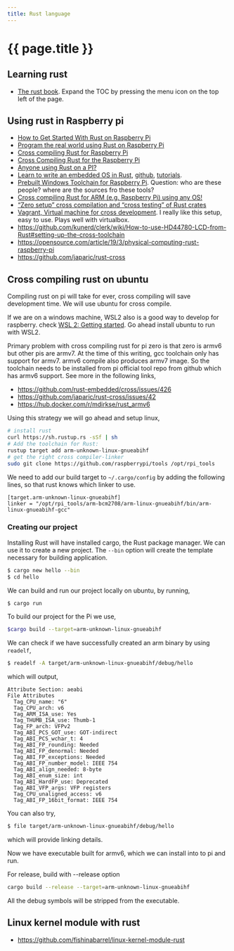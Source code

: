 ```yaml
---
title: Rust language
---
```

# {{ page.title }}

## Learning rust
* [The rust book](https://doc.rust-lang.org/book/). Expand the TOC by pressing the menu icon on the top left of the page.

## Using rust in Raspberry pi
* [How to Get Started With Rust on Raspberry Pi](https://www.makeuseof.com/tag/getting-started-rust-raspberry-pi/)
* [Program the real world using Rust on Raspberry Pi](https://opensource.com/article/19/3/physical-computing-rust-raspberry-pi)
* [Cross compiling Rust for Raspberry Pi](https://dev.to/h_ajsf/cross-compiling-rust-for-raspberry-pi-4iai)
* [Cross Compiling Rust for the Raspberry Pi](https://chacin.dev/blog/cross-compiling-rust-for-the-raspberry-pi/)
* [Anyone using Rust on a PI?](https://www.raspberrypi.org/forums/viewtopic.php?t=233928)
* [Learn to write an embedded OS in Rust](https://docs.rust-embedded.org/book/), [github](https://github.com/rust-embedded), [tutorials](https://github.com/rust-embedded/rust-raspberrypi-OS-tutorials).
* [Prebuilt Windows Toolchain for Raspberry Pi](https://gnutoolchains.com/raspberry/). Question: who are these people? where are the sources fro these tools?
* [Cross compiling Rust for ARM (e.g. Raspberry Pi) using any OS!](https://medium.com/@wizofe/cross-compiling-rust-for-arm-e-g-raspberry-pi-using-any-os-11711ebfc52b)
* [“Zero setup” cross compilation and “cross testing” of Rust crates](https://github.com/rust-embedded/cross)
* [Vagrant, Virtual machine for cross development](https://www.vagrantup.com/). I really like this setup, easy to use. Plays well with virtualbox.
* <https://github.com/kunerd/clerk/wiki/How-to-use-HD44780-LCD-from-Rust#setting-up-the-cross-toolchain>
* <https://opensource.com/article/19/3/physical-computing-rust-raspberry-pi>
* <https://github.com/japaric/rust-cross>

## Cross compiling rust on ubuntu

Compiling rust on pi will take for ever, cross compiling will save development time. We will use ubuntu for cross compile.

If we are on a windows machine, WSL2 also is a good way to develop for raspberry. check [WSL 2: Getting started](https://www.youtube.com/watch?v=_fntjriRe48). Go ahead install ubuntu to run with WSL2.

Primary problem with cross compiling rust for pi zero is that zero is armv6 but other pis are armv7. At the time of this writing, gcc toolchain only has support for armv7. armv6 compile also produces armv7 image. So the toolchain needs to be installed from pi official tool repo from github which has armv6 support. See more in the following links,

* <https://github.com/rust-embedded/cross/issues/426>
* <https://github.com/japaric/rust-cross/issues/42>
* <https://hub.docker.com/r/mdirkse/rust_armv6>

Using this strategy we will go ahead and setup linux,
```bash
# install rust
curl https://sh.rustup.rs -sSf | sh
# Add the toolchain for Rust:
rustup target add arm-unknown-linux-gnueabihf
# get the right cross compiler-linker
sudo git clone https://github.com/raspberrypi/tools /opt/rpi_tools
```

We need to add our build target to ``~/.cargo/config`` by adding the following lines, so that rust knows which linker to use.
```auto
[target.arm-unknown-linux-gnueabihf]
linker = "/opt/rpi_tools/arm-bcm2708/arm-linux-gnueabihf/bin/arm-linux-gnueabihf-gcc"
```

### Creating our project
Installing Rust will have installed cargo, the Rust package manager. We can use it to create a new project.
The ``--bin`` option will create the template necessary for building application.

```bash
$ cargo new hello --bin
$ cd hello
```
We can build and run our project locally on ubuntu, by running,
```bash
$ cargo run
``` 
 
To build our project for the Pi we use,

```bash
$cargo build --target=arm-unknown-linux-gnueabihf
```
We can check if we have successfully created an arm binary by using ``readelf``,
```bash
$ readelf -A target/arm-unknown-linux-gnueabihf/debug/hello
```

which will output,

```auto
Attribute Section: aeabi
File Attributes
  Tag_CPU_name: "6"
  Tag_CPU_arch: v6
  Tag_ARM_ISA_use: Yes
  Tag_THUMB_ISA_use: Thumb-1
  Tag_FP_arch: VFPv2
  Tag_ABI_PCS_GOT_use: GOT-indirect
  Tag_ABI_PCS_wchar_t: 4
  Tag_ABI_FP_rounding: Needed
  Tag_ABI_FP_denormal: Needed
  Tag_ABI_FP_exceptions: Needed
  Tag_ABI_FP_number_model: IEEE 754
  Tag_ABI_align_needed: 8-byte
  Tag_ABI_enum_size: int
  Tag_ABI_HardFP_use: Deprecated
  Tag_ABI_VFP_args: VFP registers
  Tag_CPU_unaligned_access: v6
  Tag_ABI_FP_16bit_format: IEEE 754
```

You can also try,
```bash
$ file target/arm-unknown-linux-gnueabihf/debug/hello
```
which will provide linking details.

Now we have executable built for armv6, which we can install into to pi and run.

For release, build with --release option
```bash
cargo build --release --target=arm-unknown-linux-gnueabihf
```
All the debug symbols will be stripped from the executable.

## Linux kernel module with rust
* <https://github.com/fishinabarrel/linux-kernel-module-rust>